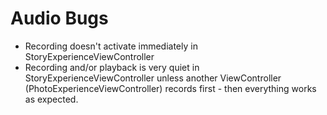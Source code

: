 #  Audio Bugs
* Recording doesn't activate immediately in StoryExperienceViewController
* Recording and/or playback is very quiet in StoryExperienceViewController unless another ViewController (PhotoExperienceViewController) records first - then everything works as expected.

